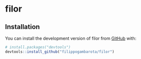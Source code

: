 
<!-- README.md is generated from README.Rmd. Please edit that file -->

# filor

<!-- badges: start -->
<!-- badges: end -->

## Installation

You can install the development version of filor from
[GitHub](https://github.com/) with:

``` r
# install.packages("devtools")
devtools::install_github("filippogambarota/filor")
```

